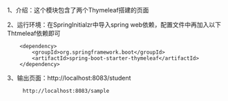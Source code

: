 1、介绍：这个模块包含了两个Thymeleaf搭建的页面


2、运行环境：在SpringInitialzr中导入spring web依赖，配置文件中再加入以下Thtmeleaf依赖即可

		<dependency>
			<groupId>org.springframework.boot</groupId>
			<artifactId>spring-boot-starter-thymeleaf</artifactId>
		</dependency>

3、输出页面：http://localhost:8083/student


	     http://localhost:8083/sample
